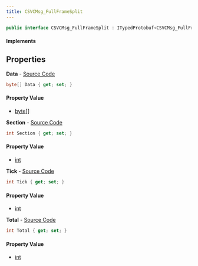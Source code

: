 ```yaml
---
title: CSVCMsg_FullFrameSplit
---
```


```csharp
public interface CSVCMsg_FullFrameSplit : ITypedProtobuf<CSVCMsg_FullFrameSplit>, INativeHandle, INetMessage<CSVCMsg_FullFrameSplit>, IDisposable
```

#### Implements

## Properties

**Data** - [Source Code](https://github.com/swiftly-solution/swiftlys2/blob/main/managed/src/SwiftlyS2.Generated/Protobufs/Interfaces/CSVCMsg_FullFrameSplit.cs#L27)

```csharp
byte[] Data { get; set; }
```

#### Property Value

- [byte](https://learn.microsoft.com/dotnet/api/system.byte)[]

**Section** - [Source Code](https://github.com/swiftly-solution/swiftlys2/blob/main/managed/src/SwiftlyS2.Generated/Protobufs/Interfaces/CSVCMsg_FullFrameSplit.cs#L21)

```csharp
int Section { get; set; }
```

#### Property Value

- [int](https://learn.microsoft.com/dotnet/api/system.int32)

**Tick** - [Source Code](https://github.com/swiftly-solution/swiftlys2/blob/main/managed/src/SwiftlyS2.Generated/Protobufs/Interfaces/CSVCMsg_FullFrameSplit.cs#L18)

```csharp
int Tick { get; set; }
```

#### Property Value

- [int](https://learn.microsoft.com/dotnet/api/system.int32)

**Total** - [Source Code](https://github.com/swiftly-solution/swiftlys2/blob/main/managed/src/SwiftlyS2.Generated/Protobufs/Interfaces/CSVCMsg_FullFrameSplit.cs#L24)

```csharp
int Total { get; set; }
```

#### Property Value

- [int](https://learn.microsoft.com/dotnet/api/system.int32)

